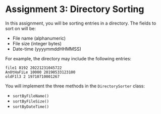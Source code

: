 # Assignment 3: Directory Sorting

In this assignment, you will be sorting entries in a directory.  The fields to sort on will be:
* File name (alphanumeric)
* File size (integer bytes)
* Date-time (yyyymmddHHMMSS)

For example, the directory may include the following entries:
```
file1 8192 20221231045722
AnOtHaFiLe 10000 20190533123100
oldF1l3 2 19710710001267
```

You will implement the three methods in the `DirectorySorter` class:
* `sortByFileName()`
* `sortByFileSize()`
* `sortByDateTime()`
